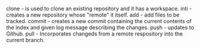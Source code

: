 clone - is used to clone an existing repository and it has a workspace.
inti - creates a new repository whose "remote" it itself.
add - add files to be tracked.
commit - creates a new commit containing the current contents of the index and given log message describing the changes.
push - updates to Github.
pull - Incorporates changeds from a remote respository into the current branch.
